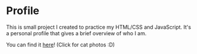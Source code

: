 # Profile
This is small project I created to practice my HTML/CSS and JavaScript. It's a personal profile that gives a brief overview of who I am. 

You can find it [here](https://lightandtangy.github.io/profile/)! (Click for cat photos :D)
